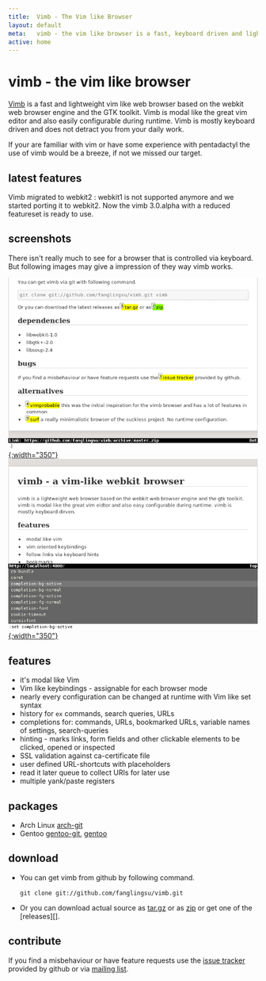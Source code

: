 ```yaml
---
title:  Vimb - The Vim like Browser
layout: default
meta:   vimb - the vim like browser is a fast, keyboard driven and lightweight web-browser
active: home
---
```


# vimb - the vim like browser

[Vimb][vimb] is a fast and lightweight vim like web browser based on the
webkit web browser engine and the GTK toolkit. Vimb is modal like the great
vim editor and also easily configurable during runtime. Vimb is mostly
keyboard driven and does not detract you from your daily work.

If your are familiar with vim or have some experience with pentadactyl the use
of vimb would be a breeze, if not we missed our target.

## latest features

Vimb migrated to webkit2
: webkit1 is not supported anymore and we started porting it to webkit2. Now
  the vimb 3.0.alpha with a reduced featureset is ready to use.

## screenshots

There isn't really much to see for a browser that is controlled via keyboard.
But following images may give a impression of they way vimb works.

[![vimb hinting marks active element like links](media/vimb-hints.png "link hinting (688x472 32kB)"){:width="350"}](media/vimb-hints.png)
[![completion with scrallable completion menu](media/vimb-completion.png "completion of settings (690x472 10kB)"){:width="350"}](media/vimb-completion.png)

## features

- it's modal like Vim
- Vim like keybindings - assignable for each browser mode
- nearly every configuration can be changed at runtime with Vim like set syntax
- history for `ex` commands, search queries, URLs
- completions for: commands, URLs, bookmarked URLs, variable names of settings, search-queries
- hinting - marks links, form fields and other clickable elements to
  be clicked, opened or inspected
- SSL validation against ca-certificate file
- user defined URL-shortcuts with placeholders
- read it later queue to collect URIs for later use
- multiple yank/paste registers

## packages

- Arch Linux [arch-git][]
- Gentoo [gentoo-git][], [gentoo][]

## download

- You can get vimb from github by following command.

      git clone git://github.com/fanglingsu/vimb.git

- Or you can download actual source as [tar.gz][tgz] or as [zip][] or get
  one of the [releases][].

## contribute

If you find a misbehaviour or have feature requests use the
[issue tracker][bug] provided by github or via [mailing list][mail].

[arch-git]:    https://github.com/fanglingsu/dotfiles/tree/master/build/vimb-git
[gentoo-git]:  https://github.com/tharvik/overlay/tree/master/www-client/vimb
[gentoo]:      https://github.com/hsoft/portage-overlay/tree/master/www-client/vimb
[vimb]:        https://github.com/fanglingsu/vimb "vimb project sources"
[mail]:        https://lists.sourceforge.net/lists/listinfo/vimb-users "vimb vim like browser - mailing list"
[bug]:         https://github.com/fanglingsu/vimb/issues "vimb vim like browser - issues"
[zip]:         https://github.com/fanglingsu/vimb/archive/master.zip "vimb download zip"
[tgz]:         https://github.com/fanglingsu/vimb/archive/master.tar.gz "vimb download tar.gz"
